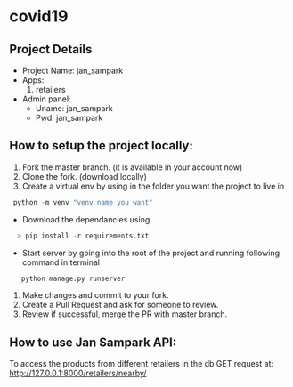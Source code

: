 # covid19

## Project Details

* Project Name: jan_sampark
* Apps:
  1. retailers
* Admin panel:
  * Uname: jan_sampark
  * Pwd: jan_sampark

## How to setup the project locally:

1. Fork the master branch. (it is available in your account now)
1. Clone the fork. (download locally)
1. Create a virtual env by using in the folder you want the project to live in 
```python  
 python -m venv "venv name you want"
```
* Download the dependancies using 
```python
  > pip install -r requirements.txt
```
* Start server by going into the root of the project and running following command in terminal
```python
   python manage.py runserver
```
1. Make changes and commit to your fork.
1. Create a Pull Request and ask for someone to review.
1. Review if successful, merge the PR with master branch. 

## How to use Jan Sampark API:

To access the products from different retailers in the db GET request at:
http://127.0.0.1:8000/retailers/nearby/
